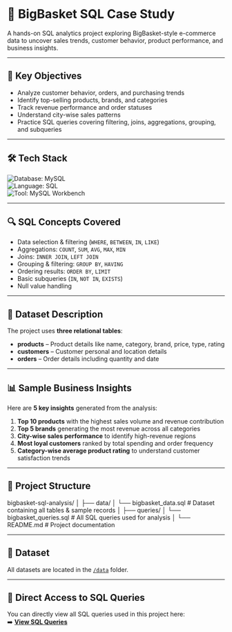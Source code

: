 # 🛒 BigBasket SQL Case Study

A hands-on SQL analytics project exploring BigBasket-style e-commerce data to uncover sales trends, customer behavior, product performance, and business insights.

---

## 🎯 Key Objectives

- Analyze customer behavior, orders, and purchasing trends
- Identify top-selling products, brands, and categories
- Track revenue performance and order statuses
- Understand city-wise sales patterns
- Practice SQL queries covering filtering, joins, aggregations, grouping, and subqueries

---

## 🛠️ Tech Stack

![Database: MySQL](https://img.shields.io/badge/Database-MySQL-00758F?style=for-the-badge&logo=mysql&logoColor=white)  
![Language: SQL](https://img.shields.io/badge/Language-SQL-4B8BBE?style=for-the-badge)  
![Tool: MySQL Workbench](https://img.shields.io/badge/Tool-MySQL%20Workbench-F9A825?style=for-the-badge&logo=mysql&logoColor=white)

---

## 🔍 SQL Concepts Covered

- Data selection & filtering (`WHERE`, `BETWEEN`, `IN`, `LIKE`)
- Aggregations: `COUNT`, `SUM`, `AVG`, `MAX`, `MIN`
- Joins: `INNER JOIN`, `LEFT JOIN`
- Grouping & filtering: `GROUP BY`, `HAVING`
- Ordering results: `ORDER BY`, `LIMIT`
- Basic subqueries (`IN`, `NOT IN`, `EXISTS`)
- Null value handling

---

## 📑 Dataset Description

The project uses **three relational tables**:

- **products** – Product details like name, category, brand, price, type, rating
- **customers** – Customer personal and location details
- **orders** – Order details including quantity and date

---


## 📊 Sample Business Insights

Here are **5 key insights** generated from the analysis:

1. **Top 10 products** with the highest sales volume and revenue contribution  
2. **Top 5 brands** generating the most revenue across all categories  
3. **City-wise sales performance** to identify high-revenue regions  
4. **Most loyal customers** ranked by total spending and order frequency  
5. **Category-wise average product rating** to understand customer satisfaction trends


---

## 📂 Project Structure

bigbasket-sql-analysis/
│
├── data/
│ └── bigbasket_data.sql # Dataset containing all tables & sample records
│
├── queries/
│ └── bigbasket_queries.sql # All SQL queries used for analysis
│
└── README.md # Project documentation

---

## 📂 Dataset
All datasets are located in the [`/data`](data) folder.

---

## 🔗 Direct Access to SQL Queries
You can directly view all SQL queries used in this project here:  
➡️ **[View SQL Queries](bigbasket_queries.sql)**
